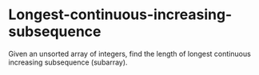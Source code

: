 # Longest-continuous-increasing-subsequence
Given an unsorted array of integers, find the length of longest continuous increasing subsequence (subarray).
